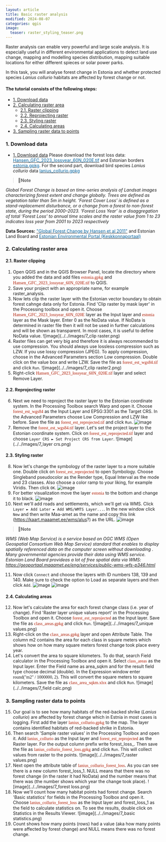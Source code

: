 ```yaml
---
layout: article
title: Basic raster analysis
modified: 2024-08-07
categories: qgis
image:
  teaser: raster_styling_teaser.png
---
```


Raster analysis can enable very powerful and large scale analysis. It is especially useful in different environmental applications to detect land use change, mapping and modelling species distribution, mapping suitable locations for either different spieces or solar power parks. 

In this task, you will analyse forest change in Estonia and whether protected species *Lanius collurio* habitats are affected by forest change or not.

#### The tutorial consists of the following steps:
- [1. Download data](#1-download-data)
- [2. Calculating raster area](#2-calculating-raster-area)
  * [2.1. Raster clipping](#21-raster-clipping)
  * [2.2. Reprojecting raster](#22-reprojecting-raster)
  * [2.3. Styling raster](#23-styling-raster)
  * [2.4. Calculating areas](#24-calculating-areas)
- [3. Sampling raster data to points](#3-sampling-raster-data-to-points)

### 1. Download data
- [1. Download data](#1-download-data)
Please download the forest loss data: [<span style="color:#0564A0">Hansen_GFC_2023_lossyear_60N_020E.tif</span>](../../datasets/Hansen_GFC_2023_lossyear_60N_020E.tif) and Estonian borders [<span style="color:#0564A0">estonia.gpkg</span>](../../datasets/estonia.gpkg). For the second part, download bird species *Lanius collurio* data  [<span style="color:#0564A0">lanius_collurio.gpkg</span>](../../datasets/lanius_collurio.gpkg) 

>:scroll:**Note**
>
*Global Forest Change is based on time-series analysis of Landsat images characterizing forest extent and change globally.
Trees are defined as vegetation taller than 5m in height. ‘Forest Cover Loss’ is defined as a stand-replacement disturbance, or a change from a forest to non-forest state, during the period 2000–2023.  ‘Forest Loss Year’ is a disaggregation of total ‘Forest Loss’ to annual time scales and the raster value from 1 to 23 indicates loss year from 2001 to 2023 respectively*

**Data Sources:**  [<span style="color:#0564A0">"Global Forest Change by Hansen et al 2011"</span>](https://glad.earthengine.app/view/global-forest-change) and Estonian Land Board and [<span style="color:#0564A0">Estonian Environmental Portal (Keskkonnaportaal)</span>](https://register.keskkonnaportaal.ee/register)

### 2. Calculating raster area
#### 2.1. Raster clipping
1. Open QGIS and in the QGIS Browser Panel, locate the directory where you added the data and add files <span style="font-family:Consolas; color:#AF1B03">estonia.gpkg</span> and <span style="font-family:Consolas; color:#AF1B03">Hansen_GFC_2023_lossyear_60N_020E.tif</span> to QGIS.
2. Save your project with an appropriate name, for example raster_analysis.
3. Now lets clip the raster layer with the Estonian vector boundary to obtain forest cahnge data only for Estonia. Find 'Clip raster by mask layer' in the Processing toolbox and open it. Choose <span style="font-family:Consolas; color:#AF1B03">Hansen_GFC_2023_lossyear_60N_020E</span> layer as the Input layer and <span style="font-family:Consolas; color:#AF1B03">estonia</span> layer as the Mask layer. Enter 0 as the NoData value. If NoData is determined in raster file then it will not be used in further calculations and will be shown as transparent. In most cases, it is useful to define NoData value.
![image](../../images/7_clip raster.png)
4. Raster files can get very big and therefore it is always recommended to use compression. You should always use lossless compression such as LZW. If you use lossy compression (JPEG). To apply compression, choose in the Advanced Parameters section Low compression. Double click on the value box and write LZW. Save the file as <span style="font-family:Consolas; color:#AF1B03">forest_est_wgs84.tif</span> and click `Run`. 
![image](../../images/7_clip raster2.png)
5. Right-click <span style="font-family:Consolas; color:#AF1B03">Hansen_GFC_2023_lossyear_60N_020E.tif</span> layer and select Remove Layer.

#### 2.2. Reprojecting raster
6. Next we need to reproject the raster layer to the Estonian coordinate system. In the Processing Toolbox search Warp and open it. Choose <span style="font-family:Consolas; color:#AF1B03">forest_est_wgs84</span> as the Input Layer and EPSG:3301 as the Target CRS. In the Advanced Parameters choose Low Compression and LZW like before. Save the file as <span style="font-family:Consolas; color:#AF1B03">forest_est_reprojected.tif</span> and click `Run`.
![image](../../images/7_warp.png)
7. Remove the <span style="font-family:Consolas; color:#AF1B03">forest_est_wgs84.tif</span> layer. Let's set the project layer to the Estonian coordinate system. Click on <span style="font-family:Consolas; color:#AF1B03">forest_est_reprojected.tif</span> layer and choose `Layer CRS ► Set Project CRS from Layer`.
![image](../../images/7_layer crs.png)

#### 2.3. Styling raster
8. Now let's change the symbology of the raster layer to a more suitable one. Double click on <span style="font-family:Consolas; color:#AF1B03">forest_est_reprojected</span> to open Symbology. Choose Singleband pseudocolor as the Render type, Equal Interval as the mode and 23 classes. Also choose a color ramp to your liking, for example Viridis. Then click `OK`.
![image](../../images/7_symbology.png)
9. For better visualization move the layer <span style="font-family:Consolas; color:#AF1B03">estonia</span> to the bottom and change it to black. 
![image](../../images/7_symbology2.png)
10. Next we'll add roads and settlements, which we'll get via WMS. Click `Layer ► Add Later ► Add WMS/WMTS Layer...`. In the new window click `New` and then write Maa-amet as the name and copy this link (https://kaart.maaamet.ee/wms/alus?) as the URL.
![image](../../images/7_wms.png)

>:scroll:**Note**
>
*WMS (Web Map Service) is a service based on OGC WMS (Open Geospatial Consortium Web Map Service) standard that enables to display spatially referenced data on the computer screen without downloading . Many governmental agencies provide their data using WMS service. Estonian Land Board provideas a lot of free spatial data via WMS: https://geoportaal.maaamet.ee/eng/services/public-wms-wfs-p346.html*

11. Now click `Connect` and choose the layers with ID numbers 138, 139 and 140. Make sure to check the option to Load as separate layers and then click `Add`.
![image](../../images/7_wms2.png)
![image](../../images/7_wms3.png)

#### 2.4. Calculating areas
12. Now let's calculate the area for each forest change class (i.e. year of change). Find 'Raster layer unique values report' in the Processing Toolbox and open it. Choose <span style="font-family:Consolas; color:#AF1B03">forest_est_reprojected</span> as the Input layer. Save the file as <span style="font-family:Consolas; color:#AF1B03">class_areas.gpkg</span> and click `Run`.
![image](../../images/7_unique values.png)
13. Right-click on the <span style="font-family:Consolas; color:#AF1B03">class_areas.gpkg</span> layer and open Attribute Table. The column m2 contains the area for each class in square meters which shows how on how many square meters forest change took place every year. 
14. Let's convert the area to square kilometers. To do that, search Field calculator in the Processing Toolbox and open it. Select <span style="font-family:Consolas; color:#AF1B03">class_areas</span> as the Input layer. Enter the Field name as area_sqkm and for the result field type choose decimal (double). In the Expression window enter <span style="font-family:Consolas">round("m2" / 1000000, 2)</span>. This will convert the square meters to square kilometers. Save the file as <span style="font-family:Consolas; color:#AF1B03">class_area_sqkm.xlsx</span> and click `Run`.
![image](../../images/7_field calc.png)

### 3. Sampling raster data to points
15. Our goal is to see how many habitats of the red-backed shrike (*Lanius collurio*) are affected by forest change which in Estnia in most cases is logging. First add the layer <span style="font-family:Consolas; color:#AF1B03">lanius_collurio.gpkg</span> to the map. The layer contains identified habitats of red-backed shrike in Estonia.
16. Then search 'Sample raster values' in the Processing Toolbox and open it. Add <span style="font-family:Consolas; color:#AF1B03">lanius_collurio</span> as the Input layer and <span style="font-family:Consolas; color:#AF1B03">forest_est_reprojected</span> as the Raster layer. For the output column prefix write forest_loss_. Then save the file as <span style="font-family:Consolas; color:#AF1B03">lanius_collurio_forest_loss.gpkg</span> and click `Run`. This will collect values from raster to the points.
![image](../../images/7_raster values.png)
17. Next open the attribute table of <span style="font-family:Consolas; color:#AF1B03">lanius_collurio_forest_loss</span>. As you can see there is a new column forest_loss_1. NULL means that there was no forest change (in the raster it had NoData) and the number means that there was (the number shows which year the change took place).
![image](../../images/7_forest loss.png)
18. Now we'll count how many habitat points had forest change. Search 'Basic statistics' for fields in the Processing Toolbox and open it. Choose <span style="font-family:Consolas; color:#AF1B03">lanius_collurio_forest_loss</span> as the Input layer and forest_loss_1 as the field to calculate statistics on. To see the results, double click on Statistics in the Results Viewer. 
![image](../../images/7_basic statistics.png)
19. Count shows how many points (rows) had a value (aka how many points were affected by forest change) and NULL means there was no forest change.